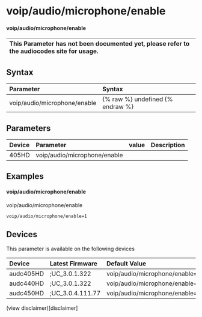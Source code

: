 ﻿---
description: voip/audio/microphone/enable
search: false
---

# voip/audio/microphone/enable

#### voip/audio/microphone/enable


| This Parameter has not been documented yet, please refer to the audiocodes site for usage.  |
| :--- |

## Syntax
| Parameter | Syntax |
| :--- | :--- |
|voip/audio/microphone/enable | {% raw %} undefined {% endraw %} |

## Parameters
|Device|Parameter|value|Description|
|:---|:---|:---|:---|
| 405HD | voip/audio/microphone/enable |  |  |

## Examples
#### voip/audio/microphone/enable

voip/audio/microphone/enable

```
voip/audio/microphone/enable=1
```

## Devices
This parameter is available on the following devices

| Device | Latest Firmware | Default Value |
|:---|:---|:---|
| audc405HD | ;UC_3.0.1.322 | voip/audio/microphone/enable=1 
| audc440HD | ;UC_3.0.1.322 | voip/audio/microphone/enable=1 
| audc450HD | ;UC_3.0.4.111.77 | voip/audio/microphone/enable=1 

(view disclaimer)[disclaimer]
